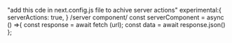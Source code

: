 "add this cde in next.config.js file to achive server actions"
 experimental:{
        serverActions: true,
    }
/server component/
 const serverComponent = async () =>{
    const response = await fetch (url);
    const data = await response.json()
  };
